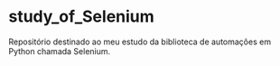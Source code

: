 # study_of_Selenium
Repositório destinado ao meu estudo da biblioteca de automações em Python chamada Selenium.
